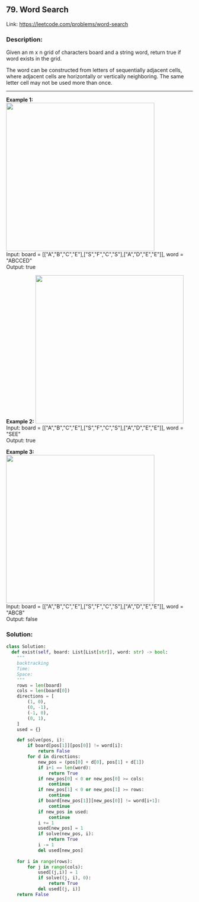 ## 79. Word Search
Link: https://leetcode.com/problems/word-search

### Description: 
Given an m x n grid of characters board and a string word, return true if word exists in the grid.

The word can be constructed from letters of sequentially adjacent cells, where adjacent cells are horizontally or vertically neighboring. The same letter cell may not be used more than once.

---

**Example 1:**  
<img src="../images/79-im-1.jpg" width="400"/>  
Input: board = [["A","B","C","E"],["S","F","C","S"],["A","D","E","E"]], word = "ABCCED"  
Output: true  

**Example 2:**
<img src="../images/79-im-2.jpg" width="400"/>  
Input: board = [["A","B","C","E"],["S","F","C","S"],["A","D","E","E"]], word = "SEE"  
Output: true  

**Example 3:**  
<img src="../images/79-im-3.jpg" width="400"/>  
Input: board = [["A","B","C","E"],["S","F","C","S"],["A","D","E","E"]], word = "ABCB"  
Output: false  

### Solution: 
```python
class Solution:
  def exist(self, board: List[List[str]], word: str) -> bool:
    """
    backtracking
    Time: 
    Space: 
    """
    rows = len(board)
    cols = len(board[0])
    directions = [
        (1, 0),
        (0, -1),
        (-1, 0),
        (0, 1),
    ]
    used = {}

    def solve(pos, i):
        if board[pos[1]][pos[0]] != word[i]:
            return False
        for d in directions:
            new_pos = (pos[0] + d[0], pos[1] + d[1])
            if i+1 == len(word):
                return True
            if new_pos[0] < 0 or new_pos[0] >= cols:
                continue
            if new_pos[1] < 0 or new_pos[1] >= rows:
                continue
            if board[new_pos[1]][new_pos[0]] != word[i+1]:
                continue
            if new_pos in used:
                continue
            i += 1
            used[new_pos] = 1
            if solve(new_pos, i):
                return True
            i -= 1
            del used[new_pos]
    
    for i in range(rows):
        for j in range(cols):
            used[(j,i)] = 1
            if solve((j, i), 0):
                return True
            del used[(j, i)]
    return False

```

